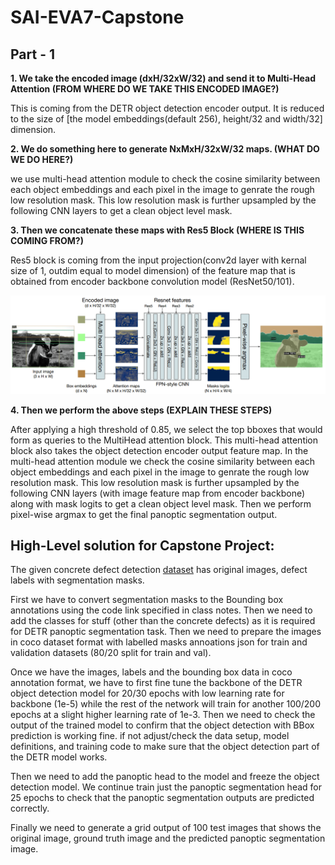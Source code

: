 # SAI-EVA7-Capstone

## Part - 1
**1. We take the encoded image (dxH/32xW/32) and send it to Multi-Head Attention (FROM WHERE DO WE TAKE THIS ENCODED IMAGE?)**

This is coming from the DETR object detection encoder output. It is reduced to the size of [the model embeddings(default 256), height/32 and width/32] dimension.

**2. We do something here to generate NxMxH/32xW/32 maps. (WHAT DO WE DO HERE?)**

we use multi-head attention module to check the cosine similarity between each object embeddings and each pixel in the image to genrate the rough low resolution mask. This low resolution mask is further upsampled by the following CNN layers to get a clean object level mask.

**3. Then we concatenate these maps with Res5 Block (WHERE IS THIS COMING FROM?)**

Res5 block is coming from the input projection(conv2d layer with kernal size of 1, outdim equal to model dimension) of the feature map that is obtained from encoder backbone convolution model (ResNet50/101). 

![Panoptic Head](https://github.com/sdev2030/SAI-EVA7-Capstone/blob/main/resource_imgs/arch-1.png)

**4. Then we perform the above steps (EXPLAIN THESE STEPS)**

After applying a high threshold of 0.85, we select  the top bboxes that would form as queries to the MultiHead attention block. This multi-head attention block also takes the object detection encoder output feature map. In the multi-head attention module we check the cosine similarity between each object embeddings and each pixel in the image to genrate the rough low resolution mask. This low resolution mask is further upsampled by the following CNN layers (with image feature map from encoder backbone) along with mask logits to get a clean object level mask. Then we perform pixel-wise argmax to get the final panoptic segmentation output.

## High-Level solution for Capstone Project:

The given concrete defect detection [dataset](https://github.com/ZHANGKEON/DIS-YOLO) has original images, defect labels with segmentation masks.

First we have to convert segmentation masks to the Bounding box annotations using the code link specified in class notes. Then we need to add the classes for stuff (other  than the concrete defects)  as it is required for DETR panoptic segmentation task. Then we need to prepare the images in coco dataset format with labelled masks annoations json for train and validation datasets (80/20 split for train and val).

Once we have the images, labels and the bounding box data in coco annotation format, we have to first fine tune the backbone of the DETR object detection model for 20/30 epochs with low learning rate for backbone (1e-5) while the rest of the network will train for another 100/200 epochs at a slight higher learning rate of 1e-3. Then we need to check the output of the trained model to confirm that the object detection with BBox prediction is working fine. if not adjust/check the data setup, model definitions, and training code to make sure that the object detection part of the DETR model works.

Then we need to add the panoptic head to the model and freeze the object detection model. We continue train just the panoptic segmentation head for 25 epochs to check that the panoptic segmentation outputs are predicted correctly.

Finally we need to generate a grid output of 100 test images that shows the original image, ground truth image and the predicted panoptic segmentation image.

